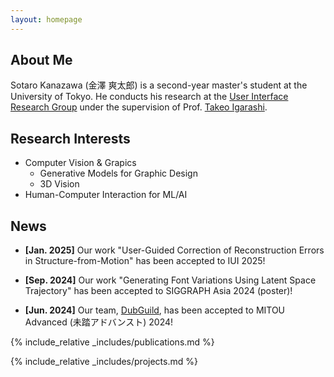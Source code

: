 ```yaml
---
layout: homepage
---
```


## About Me

Sotaro Kanazawa (金澤 爽太郎) is a second-year master's student at the University of Tokyo.
He conducts his research at the [User Interface Research Group](https://www-ui.is.s.u-tokyo.ac.jp/en/) under the supervision of Prof. [Takeo Igarashi](https://www-ui.is.s.u-tokyo.ac.jp/~takeo/).

## Research Interests

- Computer Vision & Grapics
  - Generative Models for Graphic Design
  - 3D Vision
- Human-Computer Interaction for ML/AI

## News

- **[Jan. 2025]** Our work "User-Guided Correction of Reconstruction Errors in Structure-from-Motion" has been accepted to IUI 2025!

- **[Sep. 2024]** Our work "Generating Font Variations Using Latent Space Trajectory" has been accepted to SIGGRAPH Asia 2024 (poster)!

- **[Jun. 2024]** Our team, [DubGuild](https://dubguild.com/), has been accepted to MITOU Advanced (未踏アドバンスト) 2024!

{% include_relative _includes/publications.md %}

{% include_relative _includes/projects.md %}
